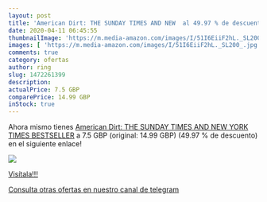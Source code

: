 ```yaml
---
layout: post
title: 'American Dirt: THE SUNDAY TIMES AND NEW  al 49.97 % de descuento'
date: 2020-04-11 06:45:55
thumbnailImage: 'https://m.media-amazon.com/images/I/51I6EiiF2hL._SL200_.jpg'
images: [ 'https://m.media-amazon.com/images/I/51I6EiiF2hL._SL200_.jpg' ]
comments: true
category: ofertas
author: ring
slug: 1472261399
description:
actualPrice: 7.5 GBP
comparePrice: 14.99 GBP
inStock: true
---
```


Ahora mismo tienes [American Dirt: THE SUNDAY TIMES AND NEW YORK TIMES BESTSELLER](https://www.amazon.co.uk/dp/1472261399/?tag=redken01-21) a 7.5 GBP (original: 14.99 GBP) (49.97 %  de descuento) en el siguiente enlace!

[![](https://m.media-amazon.com/images/I/51I6EiiF2hL._SL200_.jpg)](https://www.amazon.co.uk/dp/1472261399/?tag=redken01-21)

[Visítala!!!](https://www.amazon.co.uk/dp/1472261399/?tag=redken01-21)

[Consulta otras ofertas en nuestro canal de telegram](https://t.me/s/ofertas25)
